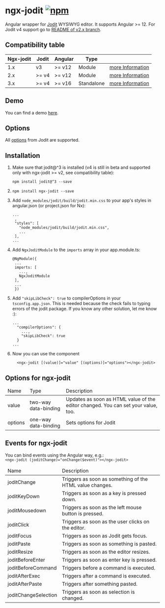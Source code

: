 # ngx-jodit <a href="https://www.npmjs.com/package/ngx-jodit"><img alt="npm" src="https://img.shields.io/npm/v/ngx-jodit"></a></h1>

Angular wrapper for <a href="https://github.com/xdan/jodit">Jodit</a> WYSIWYG editor. It supports Angular >= 12. For Jodit v4 support go to [README of v2.x branch](https://github.com/julianpoemp/ngx-jodit/tree/v2.x).

## Compatibility table

<table>
<thead><tr><th>Ngx-jodit</th><th>Jodit</th><th>Angular</th><th>Type</th><th></th></tr></thead>
<tbody>
<tr>
<td>1.x</td><td>v3</td><td>>= v12</td><td>Module</td><td><a href="https://github.com/julianpoemp/ngx-jodit/">more Information</a></td>
</tr>
<tr>
<td>2.x</td><td>>= v4</td><td>>= v12</td><td>Module</td><td><a href="https://github.com/julianpoemp/ngx-jodit/tree/v2.x">more Information</a></td>
</tr>
<tr>
<td>3.x</td><td>>= v4</td><td>>= v16</td><td>Standalone</td><td><a href="https://github.com/julianpoemp/ngx-jodit/tree/v3.x">more Information</a></td>
</tr>
</tbody>
</table>

## Demo

You can find a demo [here](https://julianpoemp.github.io/ngx-jodit/).

## Options

All [options](https://xdsoft.net/jodit/docs/classes/config.Config.html) from Jodit are supported.

## Installation

1. Make sure that jodit@^3 is installed (v4 is still in beta and supported only with ngx-jodit >= v2, see compatibility table):
   ```
   npm install jodit@^3 --save
   ```
2. ```
   npm install ngx-jodit --save
   ```
3. Add `node_modules/jodit/build/jodit.min.css` to your app's styles in angular.json (or project.json for
   Nx):
   ```
   ...
    ,
    "styles": [
      "node_modules/jodit/build/jodit.min.css",
      ...
    ],
   ...
   ```
4. Add `NgxJoditModule` to the `imports` array in your app.module.ts:
   ```
   @NgModule({
    ...
    imports: [
      ...,
      NgxJoditModule
    ],
    ...
    })
   ```
5. Add `"skipLibCheck": true` to compilerOptions in your `tsconfig.app.json`. This is needed because the
   check fails to typing errors of the jodit package. If you know any other solution, let me know :):
   ```
   ...
     "compilerOptions": {
       ...,
       "skipLibCheck": true
     }
   ...
   ```
6. Now you can use the component
   
   ```angular2html
     <ngx-jodit [(value)]="value" [(options)]="options"></ngx-jodit>
   ```


## Options for ngx-jodit

<table class="table table-sm table-striped table-bordered">
  <thead>
  <tr>
    <td class="fw-bold">Name</td>
    <td class="fw-bold">Type</td>
    <td class="fw-bold">Description</td>
  </tr>
  </thead>
  <tbody>
  <tr>
    <td>value</td>
    <td>two-way data-binding</td>
    <td>Updates as soon as HTML value of the editor changed. You can set your value, too.</td>
  </tr>
  <tr>
    <td>options</td>
    <td>one-way data-binding</td>
    <td>Sets options for Jodit</td>
  </tr>
  </tbody>
</table>

## Events for ngx-jodit
<p>
  You can bind events using the Angular way, e.g.:<br/><code>&lt;ngx-jodit (joditChange)="onChange($event)">&lt;/ngx-jodit></code>
</p>
<table class="table table-sm table-striped table-bordered">
  <thead>
  <tr>
    <td class="fw-bold">Name</td>
    <td class="fw-bold">Description</td>
  </tr>
  </thead>
  <tbody>
  <tr>
    <td>joditChange</td>
    <td>Triggers as soon as something of the HTML value changes.</td>
  </tr>
  <tr>
    <td>joditKeyDown</td>
    <td>Triggers as soon as a key is pressed down.</td>
  </tr>
  <tr>
    <td>joditMousedown</td>
    <td>Triggers as soon as the left mouse button is pressed.</td>
  </tr>
  <tr>
    <td>joditClick</td>
    <td>Triggers as soon as the user clicks on the editor.</td>
  </tr>
  <tr>
    <td>joditFocus</td>
    <td>Triggers as soon as Jodit gets focus.</td>
  </tr>
  <tr>
    <td>joditPaste</td>
    <td>Triggers as soon as something is pasted.</td>
  </tr>
  <tr>
    <td>joditResize</td>
    <td>Triggers as soon as the editor resizes.</td>
  </tr>
  <tr>
    <td>joditBeforeEnter</td>
    <td>Triggers as soon as enter key is pressed.</td>
  </tr>
  <tr>
    <td>joditBeforeCommand</td>
    <td>Triggers before a command is executed.</td>
  </tr>
  <tr>
    <td>joditAfterExec</td>
    <td>Triggers after a command is executed.</td>
  </tr>
  <tr>
    <td>joditAfterPaste</td>
    <td>Triggers after something pasted.</td>
  </tr>
  <tr>
    <td>joditChangeSelection</td>
    <td>Triggers as soon as selection is changed.</td>
  </tr>
  </tbody>
</table>
